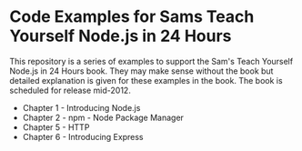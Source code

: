 # Code Examples for Sams Teach Yourself Node.js in 24 Hours

This repository is a series of examples to support the Sam's Teach Yourself Node.js in 24 Hours book. They may make sense without the book but detailed explanation is given for these examples in the book. The book is scheduled for release mid-2012.

* Chapter 1 - Introducing Node.js
* Chapter 2 - npm - Node Package Manager
* Chapter 5 - HTTP
* Chapter 6 - Introducing Express

